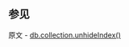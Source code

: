 ## 参见

原文 - [db.collection.unhideIndex()]( https://docs.mongodb.com/manual/reference/method/db.collection.unhideIndex/ )

